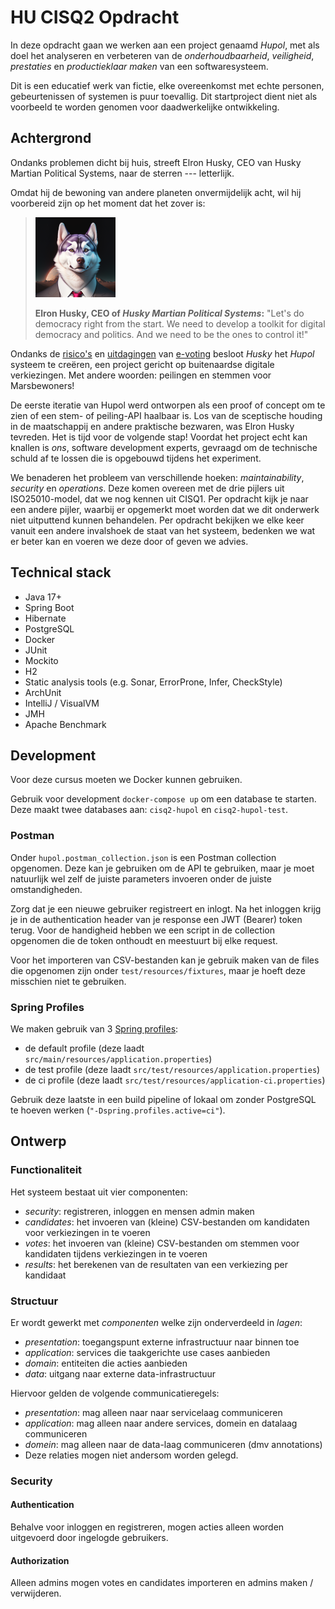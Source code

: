 # HU CISQ2 Opdracht

In deze opdracht gaan we werken aan een project genaamd *Hupol*, 
met als doel het analyseren en verbeteren van de 
*onderhoudbaarheid*, *veiligheid*, *prestaties* en *productieklaar maken* 
van een softwaresysteem.

Dit is een educatief werk van fictie, 
elke overeenkomst met echte personen, gebeurtenissen of systemen 
is puur toevallig. Dit startproject 
dient niet als voorbeeld te worden genomen 
voor daadwerkelijke ontwikkeling.

## Achtergrond
Ondanks problemen dicht bij huis, 
streeft Elron Husky, CEO van Husky Martian Political Systems, 
naar de sterren --- letterlijk. 

Omdat hij de bewoning van andere planeten onvermijdelijk acht, 
wil hij voorbereid zijn op het moment dat het zover is: 

> ![Elron Husky, a husky dog in a suit](img/elron-husky.png)
>
> __Elron Husky, CEO of *Husky Martian Political Systems*:__
>"Let's do democracy right from the start. 
> We need to develop a toolkit for digital 
> democracy and politics. And we need to be the ones
> to control it!"

Ondanks de [risico's](https://www.cylumena.com/insights/8-cybersecurity-reasons-online-voting-never-happen/) en [uitdagingen](https://www.aaas.org/epi-center/internet-online-voting)
van [e-voting](https://www.youtube.com/watch?v=LkH2r-sNjQs) 
besloot *Husky* het *Hupol* systeem te creëren, 
een project gericht op buitenaardse digitale verkiezingen. 
Met andere woorden: peilingen en stemmen voor Marsbewoners!

De eerste iteratie van Hupol werd ontworpen als een proof of concept 
om te zien of een stem- of peiling-API haalbaar is. 
Los van de sceptische houding in de maatschappij 
en andere praktische bezwaren, was Elron Husky tevreden. 
Het is tijd voor de volgende stap! 
Voordat het project echt kan knallen
is *ons*, software development experts, 
gevraagd om de technische schuld af te lossen 
die is opgebouwd tijdens het experiment.

We benaderen het probleem van verschillende hoeken:
*maintainability*, *security* en *operations*. Deze komen overeen met de drie pijlers uit ISO25010-model, dat we nog kennen uit CISQ1.
Per opdracht kijk je naar een andere pijler, waarbij er opgemerkt moet worden dat we dit onderwerk niet uitputtend kunnen behandelen.
Per opdracht bekijken we elke keer vanuit een andere invalshoek de staat van het systeem,
bedenken we wat er beter kan en voeren we deze door
of geven we advies.

## Technical stack

* Java 17+
* Spring Boot
* Hibernate
* PostgreSQL
* Docker
* JUnit
* Mockito
* H2
* Static analysis tools (e.g. Sonar, ErrorProne, Infer, CheckStyle)
* ArchUnit
* IntelliJ / VisualVM
* JMH
* Apache Benchmark

## Development

Voor deze cursus moeten we Docker kunnen gebruiken.

Gebruik voor development `docker-compose up` om 
een database te starten. Deze maakt twee databases
aan: `cisq2-hupol` en `cisq2-hupol-test`.

### Postman

Onder `hupol.postman_collection.json` is een Postman
collection opgenomen. Deze kan je gebruiken om
de API te gebruiken, maar je moet natuurlijk wel
zelf de juiste parameters invoeren onder de juiste
omstandigheden. 

Zorg dat je een nieuwe gebruiker registreert en inlogt. 
Na het inloggen krijg je 
in de authentication header van je
response een JWT (Bearer) token terug.
Voor de handigheid hebben we een script in 
de collection opgenomen die de token onthoudt 
en meestuurt bij elke request.

Voor het importeren van CSV-bestanden
kan je gebruik maken van de files die
opgenomen zijn onder `test/resources/fixtures`,
maar je hoeft deze misschien niet te gebruiken.

### Spring Profiles

We maken gebruik van 3 [Spring profiles](https://docs.spring.io/spring-boot/docs/3.0.5/reference/html/features.html#features.external-config.files.profile-specific):
* de default profile (deze laadt `src/main/resources/application.properties`)
* de test profile (deze laadt `src/test/resources/application.properties`)
* de ci profile (deze laadt `src/test/resources/application-ci.properties`)

Gebruik deze laatste in een build pipeline of lokaal
om zonder PostgreSQL te hoeven werken (`"-Dspring.profiles.active=ci"`).

## Ontwerp

### Functionaliteit

Het systeem bestaat uit vier componenten:
* _security_: registreren, inloggen en mensen admin maken
* _candidates_: het invoeren van (kleine) CSV-bestanden om kandidaten voor verkiezingen in te voeren
* _votes_: het invoeren van (kleine) CSV-bestanden om stemmen voor kandidaten tijdens verkiezingen in te voeren 
* _results_: het berekenen van de resultaten van een verkiezing per kandidaat

### Structuur

Er wordt gewerkt met *componenten* welke zijn onderverdeeld
in *lagen*:
* _presentation_: toegangspunt externe infrastructuur naar binnen toe
* _application_: services die taakgerichte use cases aanbieden
* _domain_: entiteiten die acties aanbieden
* _data_: uitgang naar externe data-infrastructuur

Hiervoor gelden de volgende communicatieregels:
* _presentation_: mag alleen naar naar servicelaag communiceren
* _application_: mag alleen naar andere services, domein en datalaag communiceren
* _domein_: mag alleen naar de data-laag communiceren (dmv annotations)
* Deze relaties mogen niet andersom worden gelegd.

### Security

#### Authentication
Behalve voor inloggen en registreren, mogen acties alleen
worden uitgevoerd door ingelogde gebruikers.

#### Authorization
Alleen admins mogen votes en candidates importeren 
en admins maken / verwijderen.